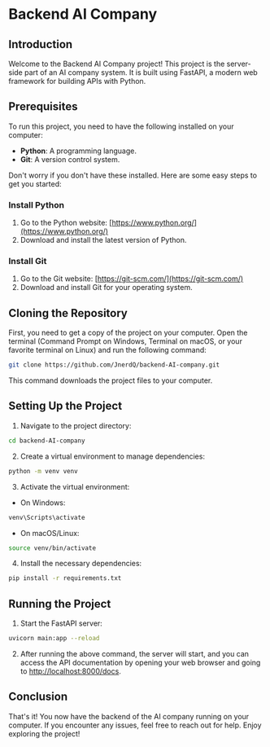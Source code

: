 
# Backend AI Company

## Introduction

Welcome to the Backend AI Company project! This project is the server-side part of an AI company system. It is built using FastAPI, a modern web framework for building APIs with Python.

## Prerequisites

To run this project, you need to have the following installed on your computer:
- **Python**: A programming language.
- **Git**: A version control system.

Don't worry if you don't have these installed. Here are some easy steps to get you started:

### Install Python

1. Go to the Python website: [https://www.python.org/](https://www.python.org/)
2. Download and install the latest version of Python.

### Install Git

1. Go to the Git website: [https://git-scm.com/](https://git-scm.com/)
2. Download and install Git for your operating system.

## Cloning the Repository

First, you need to get a copy of the project on your computer. Open the terminal (Command Prompt on Windows, Terminal on macOS, or your favorite terminal on Linux) and run the following command:

```sh
git clone https://github.com/JnerdQ/backend-AI-company.git
```

This command downloads the project files to your computer.

## Setting Up the Project

1. Navigate to the project directory:

```sh
cd backend-AI-company
```

2. Create a virtual environment to manage dependencies:

```sh
python -m venv venv
```

3. Activate the virtual environment:

- On Windows:

```sh
venv\Scripts\activate
```

- On macOS/Linux:

```sh
source venv/bin/activate
```

4. Install the necessary dependencies:

```sh
pip install -r requirements.txt
```

## Running the Project

1. Start the FastAPI server:

```sh
uvicorn main:app --reload
```

2. After running the above command, the server will start, and you can access the API documentation by opening your web browser and going to [http://localhost:8000/docs](http://localhost:8000/docs).

## Conclusion

That's it! You now have the backend of the AI company running on your computer. If you encounter any issues, feel free to reach out for help. Enjoy exploring the project!
